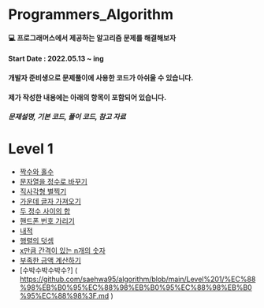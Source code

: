 # Programmers_Algorithm
  
    
#### :computer: 프로그래머스에서 제공하는 알고리즘 문제를 해결해보자
#### Start Date : 2022.05.13 ~ ing 
  
  
#### 개발자 준비생으로 문제풀이에 사용한 코드가 아쉬울 수 있습니다. 
  
  
#### 제가 작성한 내용에는 아래의 항목이 포함되어 있습니다.
##### 문제설명, 기본 코드, 풀이 코드, 참고 자료 

#
# Level 1
 + [짝수와 홀수](https://github.com/saehwa95/algorithm/blob/main/Level%201/%EC%A7%9D%EC%88%98%EC%99%80%20%ED%99%80%EC%88%98.md)
 + [문자열을 정수로 바꾸기](https://github.com/saehwa95/algorithm/blob/main/Level%201/%EB%AC%B8%EC%9E%90%EC%97%B4%EC%9D%84%20%EC%A0%95%EC%88%98%EB%A1%9C%20%EB%B0%94%EA%BE%B8%EA%B8%B0.md)
 + [직사각형 별찍기](https://github.com/saehwa95/algorithm/blob/main/Level%201/%EC%A7%81%EC%82%AC%EA%B0%81%ED%98%95%20%EB%B3%84%EC%B0%8D%EA%B8%B0.md)
 + [가운데 글자 가져오기](https://github.com/saehwa95/algorithm/blob/main/Level%201/%EA%B0%80%EC%9A%B4%EB%8D%B0%20%EA%B8%80%EC%9E%90%20%EA%B0%80%EC%A0%B8%EC%98%A4%EA%B8%B0.md)
 + [두 정수 사이의 합](https://github.com/saehwa95/algorithm/blob/main/Level%201/%EB%91%90%20%EC%A0%95%EC%88%98%20%EC%82%AC%EC%9D%B4%EC%9D%98%20%ED%95%A9.md)
 + [핸드폰 번호 가리기](https://github.com/saehwa95/algorithm/blob/main/Level%201/%ED%95%B8%EB%93%9C%ED%8F%B0%20%EB%B2%88%ED%98%B8%20%EA%B0%80%EB%A6%AC%EA%B8%B0.md)
 + [내적](https://github.com/saehwa95/algorithm/blob/main/Level%201/%EB%82%B4%EC%A0%81.md)
 + [행렬의 덧셈](https://github.com/saehwa95/algorithm/blob/main/Level%201/%ED%96%89%EB%A0%AC%EC%9D%98%20%EB%8D%A7%EC%85%88.md)
 + [x만큼 간격이 있는 n개의 숫자](https://github.com/saehwa95/algorithm/blob/main/Level%201/x%EB%A7%8C%ED%81%BC%20%EA%B0%84%EA%B2%A9%EC%9D%B4%20%EC%9E%88%EB%8A%94%20n%EA%B0%9C%EC%9D%98%20%EC%88%AB%EC%9E%90.md)
 + [부족한 금액 계산하기](https://github.com/saehwa95/algorithm/blob/main/Level%201/%EB%B6%80%EC%A1%B1%ED%95%9C%20%EA%B8%88%EC%95%A1%20%EA%B3%84%EC%82%B0%ED%95%98%EA%B8%B0.md)
 +  [수박수박수박수?] ( https://github.com/saehwa95/algorithm/blob/main/Level%201/%EC%88%98%EB%B0%95%EC%88%98%EB%B0%95%EC%88%98%EB%B0%95%EC%88%98%3F.md )
